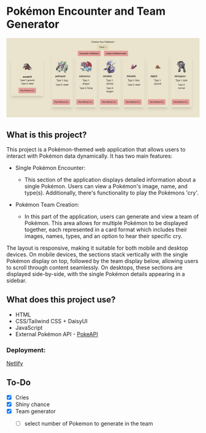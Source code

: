 # Pokémon Encounter and Team Generator
![desktop](./img/desktop.png)
## What is this project?
This project is a Pokémon-themed web application that allows users to interact with Pokémon data dynamically. 
It has two main features:

- Single Pokémon Encounter: 
	- This section of the application displays detailed information about a single Pokémon. Users can view a Pokémon's image, name, and type(s). Additionally, there's functionality to play the Pokémons 'cry'.

- Pokémon Team Creation: 
	- In this part of the application, users can generate and view a team of Pokémon. This area allows for multiple Pokémon to be displayed together, each represented in a card format which includes their images, names, types, and an option to hear their specific cry.

The layout is responsive, making it suitable for both mobile and desktop devices. On mobile devices, the sections stack vertically with the single Pokémon display on top, followed by the team display below, allowing users to scroll through content seamlessly. On desktops, these sections are displayed side-by-side, with the single Pokémon details appearing in a sidebar.

## What does this project use?
- HTML
- CSS/Tailwind CSS + DaisyUI
- JavaScript
- External Pokémon API - [PokeAPI](https://pokeapi.co/)

### Deployment:
[Netlify](https://x-pokemon-generator.netlify.app/)

## To-Do 
- [x] Cries
- [x] Shiny chance
- [x] Team generator
	- [ ] select number of Pokemon to generate in the team 

